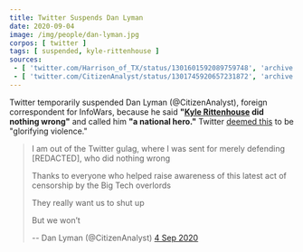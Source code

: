 ```yaml
---
title: Twitter Suspends Dan Lyman
date: 2020-09-04
image: /img/people/dan-lyman.jpg
corpos: [ twitter ]
tags: [ suspended, kyle-rittenhouse ]
sources:
 - [ 'twitter.com/Harrison_of_TX/status/1301601592089759748', 'archive.is/kIKqf' ]
 - [ 'twitter.com/CitizenAnalyst/status/1301745920657231872', 'archive.is/iuWBe' ]
---
```


Twitter temporarily suspended Dan Lyman (@CitizenAnalyst), foreign
correspondent for InfoWars, because he said **"[Kyle
Rittenhouse](/context/kyle-rittenhouse/) did nothing wrong"** and called him
**"a national hero."** Twitter [deemed this](notice.jpg) to be "glorifying
violence."

> I am out of the Twitter gulag, where I was sent for merely defending
> [REDACTED], who did nothing wrong
>
> Thanks to everyone who helped raise awareness of this latest act of
> censorship by the Big Tech overlords
>
> They really want us to shut up
>
> But we won’t
>
> -- Dan Lyman (@CitizenAnalyst) [4 Sep 2020](https://archive.is/iuWBe)
